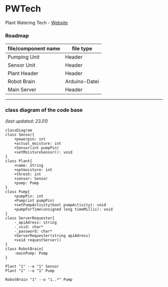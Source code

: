# PWTech
Plant Watering Tech - [Website](hpyGithub.github.io)

### Roadmap
| file/component name | file type |
|------|-----------|
| Pumping Unit | Header |
| Sensor Unit | Header |
| Plant Header | Header |
| Robot Brain | Arduino-Datei |
| Main Server | Header |

***
### class diagram of the code base

*(last updated: 23.01)*
```mermaid
classDiagram
class Sensor{
    +powerpin: int
    +actual_moisture: int
    +Sensor(int pumpPin)
    +setMoistureSensor(): void
}
class Plant{
    +name: String
    +optmoisture: int
    +thresh: int
    +sensor: Sensor 
    +pump: Pump 
}
class Pump{
    +pumpPin: int 
    +Pump(int pumpPin)
    +setPumpActivity(bool pumpActivity): void
    +pumpForTime(unsigned long timeMillis): void
}
class ServerRequester{
    -_apiAdress: string 
    -_ssid: char* 
    -_password: char* 
    +ServerRequester(string apiAdress)
    +void requestServer()
}
class RobotBrain{
    -mainPump: Pump
}

Plant "1" --o "1" Sensor
Plant "1" --o "1" Pump

RobotBrain "1" --o "1..*" Pump
```